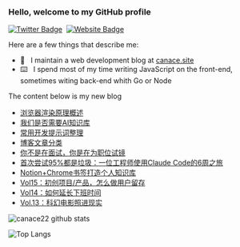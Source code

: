 ### Hello, welcome to my GitHub profile

[![Twitter Badge](https://img.shields.io/badge/-@Canace22-1ca0f1?style=flat-square&labelColor=1ca0f1&logo=twitter&logoColor=white&link=https://twitter.com/CanaceSteve)](https://twitter.com/CanaceSteve)&nbsp;&nbsp;[![Website Badge](https://img.shields.io/badge/-canace.site-0d3b73?style=flat-square&logo=website&logoColor=white&link=https://canace.site/)](https://canace.site/)

Here are a few things that describe me:

- 📝&nbsp;&nbsp; I maintain a web development blog at [canace.site](https://canace.site/)
- ⌨️&nbsp;&nbsp; I spend most of my time writing JavaScript on the front-end, sometimes witing back-end whith Go or Node

The content below is my new blog

<!-- BLOG-POST-LIST:START -->
- [浏览器渲染原理概述](https://canace.site/how-to-optimize-animation/)
- [我们是否需要AI知识库](https://canace.site/AI-knowledge-base/)
- [常用开发提示词整理](https://canace.site/common-programming-prompt-words/)
- [博客文章分类](https://canace.site/blog-category/)
- [你不是在面试，你是在为职位试镜](https://canace.site/interview-strategy/)
- [首次尝试95%都是垃圾：一位工程师使用Claude Code的6周之旅](https://canace.site/translate-use-claude-code/)
- [Notion+Chrome书签打造个人知识库](https://canace.site/personal-knowledge-base/)
- [Vol15：初创项目/产品，怎么做用户留存](https://canace.site/issue-15/)
- [Vol14：如何延长下班时间](https://canace.site/issue-14/)
- [Vol.13：科幻电影照进现实](https://canace.site/issue-13/)
<!-- BLOG-POST-LIST:END -->

![canace22 github stats](https://github-readme-stats.vercel.app/api?username=canace22&count_private=true&show_icons=true&theme=vue)

![Top Langs](https://github-readme-stats.vercel.app/api/top-langs/?username=canace22&count_private=true&layout=compact)



